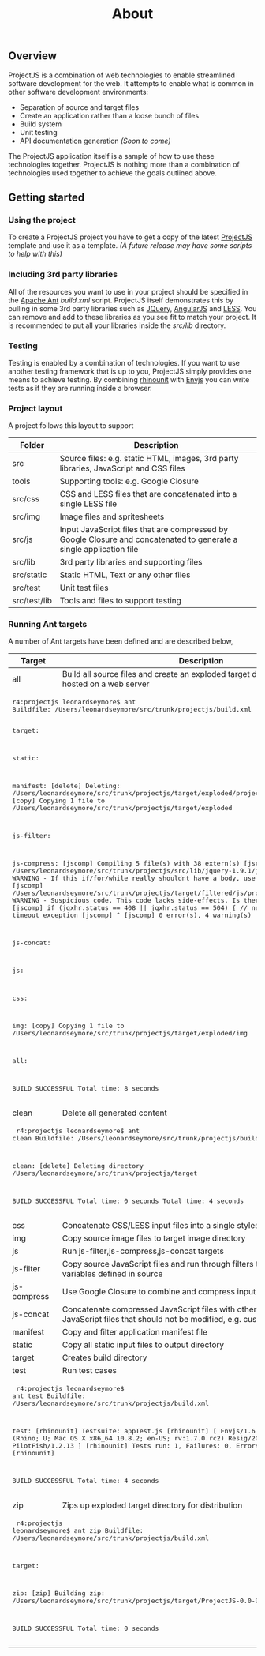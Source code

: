 <header>
  <h1>About</h1>
</header>
<section>
  <h2>Overview</h2>
  <p>
    ProjectJS is a combination of web technologies to enable streamlined software development for the web. It
    attempts
    to enable what is common in other software development environments:
  <ul>
    <li>Separation of source and target files</li>
    <li>Create an application rather than a loose bunch of files</li>
    <li>Build system</li>
    <li>Unit testing</li>
    <li>API documentation generation <em>(Soon to come)</em></li>
  </ul>
  </p>
  <p>
    The ProjectJS application itself is a sample of how to use these technologies together.  ProjectJS is nothing more
    than a combination of technologies used together to achieve the goals outlined above.
  </p>
</section>
<section>
  <h2>Getting started</h2>
  <h3>Using the project</h3>
  <p>
    To create a ProjectJS project you have to get a copy of the latest <a href="https://github.com/leonardseymore/ProjectJS">ProjectJS</a>
    template and use it as a template. <em>(A future release may have some scripts to help with this)</em>
  </p>
  <h3>Including 3rd party libraries</h3>
  <p>
    All of the resources you want to use in your project should be specified in the <a href="http://ant.apache.org/">Apache Ant</a>
    <em>build.xml</em> script. ProjectJS itself demonstrates this by pulling in some 3rd party libraries such as
    <a href="http://jquery.com/">JQuery</a>, <a href="http://angularjs.org/">AngularJS</a> and <a href="http://lesscss.org/">LESS</a>.
    You can remove and add to these libraries as you see fit to match your project. It is recommended to put all your
    libraries inside the <em>src/lib</em> directory.
  </p>
  <h3>Testing</h3>
  <p>
    Testing is enabled by a combination of technologies. If you want to use another testing framework that is up to you,
    ProjectJS simply provides one means to achieve testing.  By combining <a href="http://code.google.com/p/rhinounit/">rhinounit</a>
    with <a href="http://www.envjs.com/">Envjs</a> you can write tests as if they are running inside a browser.
  </p>
  <h3>Project layout</h3>
  <p>
    A project follows this layout to support
    <table class="table">
      <thead>
        <tr>
          <th>Folder</th>
          <th>Description</th>
        </tr>
      </thead>
      <tbody>
        <tr>
          <td>src</td>
          <td>Source files: e.g. static HTML, images, 3rd party libraries, JavaScript and CSS files</td>
        </tr>
        <tr>
          <td>tools</td>
          <td>Supporting tools: e.g. Google Closure</td>
        </tr>
        <tr>
          <td>src/css</td>
          <td>CSS and LESS files that are concatenated into a single LESS file</td>
        </tr>
        <tr>
          <td>src/img</td>
          <td>Image files and spritesheets</td>
        </tr>
        <tr>
          <td>src/js</td>
          <td>Input JavaScript files that are compressed by Google Closure and concatenated to generate a single
          application file</td>
        </tr>
        <tr>
          <td>src/lib</td>
          <td>3rd party libraries and supporting files</td>
        </tr>
        <tr>
          <td>src/static</td>
          <td>Static HTML, Text or any other files</td>
        </tr>
        <tr>
          <td>src/test</td>
          <td>Unit test files</td>
        </tr>
        <tr>
          <td>src/test/lib</td>
          <td>Tools and files to support testing</td>
        </tr>
      </tbody>
    </table>
  </p>
  <h3>Running Ant targets</h3>
  <p>
    A number of Ant targets have been defined and are described below,
    <table class="table">
      <thead>
      <tr>
        <th>Target</th>
        <th>Description</th>
      </tr>
      </thead>
      <tbody>
      <tr>
        <td>all</td>
        <td>Build all source files and create an exploded target directory that can be hosted on a web server</td>
      </tr>
      <tr>
        <td colspan="2">
          <pre class="example">
r4:projectjs leonardseymore$ ant
Buildfile: /Users/leonardseymore/src/trunk/projectjs/build.xml

target:

static:

manifest:
   [delete] Deleting: /Users/leonardseymore/src/trunk/projectjs/target/exploded/projectjs.appcache
     [copy] Copying 1 file to /Users/leonardseymore/src/trunk/projectjs/target/exploded

js-filter:

js-compress:
   [jscomp] Compiling 5 file(s) with 38 extern(s)
   [jscomp] /Users/leonardseymore/src/trunk/projectjs/src/lib/jquery-1.9.1/jquery-1.9.1.min.js:3: WARNING - If this if/for/while really shouldnt have a body, use {}
            ...
   [jscomp] /Users/leonardseymore/src/trunk/projectjs/target/filtered/js/projectjs.js:56: WARNING - Suspicious code. This code lacks side-effects. Is there a bug?
   [jscomp]       if (jqxhr.status == 408 || jqxhr.status == 504) { // network timeout exception
   [jscomp]       ^
   [jscomp] 0 error(s), 4 warning(s)

js-concat:

js:

css:

img:
     [copy] Copying 1 file to /Users/leonardseymore/src/trunk/projectjs/target/exploded/img

all:

BUILD SUCCESSFUL
Total time: 8 seconds
          </pre>
        </td>
      <tr>
        <td>clean</td>
        <td>Delete all generated content</td>
      </tr>
      <tr>
        <td colspan="2">
          <pre class="example">
r4:projectjs leonardseymore$ ant clean
Buildfile: /Users/leonardseymore/src/trunk/projectjs/build.xml

clean:
   [delete] Deleting directory /Users/leonardseymore/src/trunk/projectjs/target

BUILD SUCCESSFUL
Total time: 0 seconds
Total time: 4 seconds
          </pre>
        </td>
      </tr>
      <tr>
        <td>css</td>
        <td>Concatenate CSS/LESS input files into a single stylesheet</td>
      </tr>
      <tr>
        <td>img</td>
        <td>Copy source image files to target image directory</td>
      </tr>
      <tr>
        <td>js</td>
        <td>Run js-filter,js-compress,js-concat targets</td>
      </tr>
      <tr>
        <td>js-filter</td>
        <td>Copy source JavaScript files and run through filters to replace any Ant variables defined in source</td>
      </tr>
      <tr>
        <td>js-compress</td>
        <td>Use Google Closure to combine and compress input files</td>
      </tr>
      <tr>
        <td>js-concat</td>
        <td>Concatenate compressed JavaScript files with other uncompressed JavaScript files that should not be modified,
        e.g. custom AngularJS files</td>
      </tr>
      <tr>
        <td>manifest</td>
        <td>Copy and filter application manifest file</td>
      </tr>
      <tr>
        <td>static</td>
        <td>Copy all static input files to output directory</td>
      </tr>
      <tr>
        <td>target</td>
        <td>Creates build directory</td>
      </tr>
      <tr>
        <td>test</td>
        <td>Run test cases</td>
      </tr>
      <tr>
        <td colspan="2">
          <pre class="example">
r4:projectjs leonardseymore$ ant test
Buildfile: /Users/leonardseymore/src/trunk/projectjs/build.xml

test:
[rhinounit] Testsuite: appTest.js
[rhinounit] [  Envjs/1.6 (Rhino; U; Mac OS X x86_64 10.8.2; en-US; rv:1.7.0.rc2) Resig/20070309 PilotFish/1.2.13  ]
[rhinounit] Tests run: 1, Failures: 0, Errors: 0
[rhinounit]

BUILD SUCCESSFUL
Total time: 4 seconds
          </pre>
        </td>
      </tr>
      <tr>
        <td>zip</td>
        <td>Zips up exploded target directory for distribution</td>
      </tr>
      <tr>
        <td colspan="2">
          <pre class="example">
r4:projectjs leonardseymore$ ant zip
Buildfile: /Users/leonardseymore/src/trunk/projectjs/build.xml

target:

zip:
      [zip] Building zip: /Users/leonardseymore/src/trunk/projectjs/target/ProjectJS-0.0-DEV.zip

BUILD SUCCESSFUL
Total time: 0 seconds
          </pre>
        </td>
      </tr>
      </tbody>
    </table>
  </p>
</section>